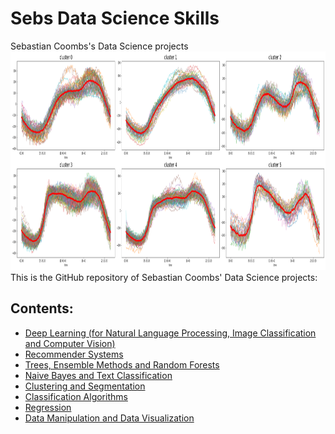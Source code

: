 # Sebs Data Science Skills
 Sebastian Coombs's Data Science projects
<img src="logo.png" height="350" width = "1000">
This is the GitHub repository of Sebastian Coombs' Data Science projects:
## Contents:

- [Deep Learning (for Natural Language Processing, Image Classification and Computer Vision)](https://github.com/sebastiancoombs/Sebs-Data-Science-Skills/tree/main/Deep%20Learning)
- [Recommender Systems](https://github.com/sebastiancoombs/Sebs-Data-Science-Skills/tree/main/Recomender%20Systems)
- [Trees, Ensemble Methods and Random Forests](https://github.com/sebastiancoombs/Sebs-Data-Science-Skills/tree/main/Random%20Forests)
- [Naive Bayes and Text Classification](https://github.com/sebastiancoombs/Sebs-Data-Science-Skills/tree/main/Text%20Classification)
- [Clustering and Segmentation](https://github.com/sebastiancoombs/Sebs-Data-Science-Skills/tree/main/Clustering)
- [Classification Algorithms](https://github.com/sebastiancoombs/Sebs-Data-Science-Skills/tree/main/Classification)
- [Regression](https://github.com/sebastiancoombs/Sebs-Data-Science-Skills/tree/main/Regression)
- [Data Manipulation and Data Visualization](https://github.com/sebastiancoombs/Sebs-Data-Science-Skills/tree/main/Simple%20plotting%20and%20Data%20Manipulation)
